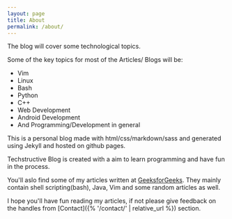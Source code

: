 ```yaml
---
layout: page
title: About
permalink: /about/
---
```


The blog will cover some technological topics.

Some of the key topics for most of the Articles/ Blogs will be:
- Vim
- Linux
- Bash
- Python
- C++
- Web Development
- Android Development
- And Programming/Development in general

This is a personal blog made with html/css/markdown/sass and generated using Jekyll and hosted on github pages.

Techstructive Blog is created with a aim to learn programming and have fun in the process.

You'll aslo find some of my articles written at [GeeksforGeeks](https://auth.geeksforgeeks.org/user/meetgor/articles).
They mainly contain shell scripting(bash), Java, Vim and some random articles as well.

I hope you'll have fun reading my articles, if not please give feedback on the handles from [Contact]({% '/contact/' | relative_url %}) section.




